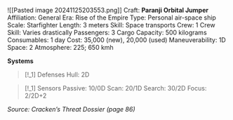 ![[Pasted image 20241125203553.png]]
Craft: **Paranji Orbital Jumper**
Affiliation: General
Era: Rise of the Empire
Type: Personal air-space ship
Scale: Starfighter
Length: 3 meters
Skill: Space transports
Crew: 1
Crew Skill: Varies drastically
Passengers: 3
Cargo Capacity: 500 kilograms
Consumables: 1 day
Cost: 35,000 (new), 20,000 (used)
Maneuverability: 1D
Space: 2
Atmosphere: 225; 650 kmh

**Systems**
> [!_1] Defenses
> Hull: 2D

> [!_1] Sensors
> Passive: 10/0D
> Scan: 20/1D
> Search: 30/2D
> Focus: 2/2D+2

*Source: Cracken’s Threat Dossier (page 86)*